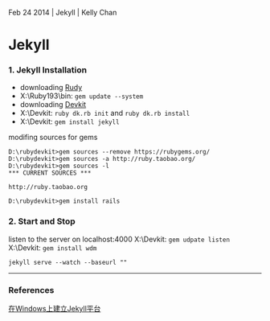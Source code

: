 Feb 24 2014 | Jekyll | Kelly Chan
# Jekyll

### 1. Jekyll Installation
- downloading [Rudy](http://rubyforge.org/frs/?group_id=167)
- X:\Ruby193\bin: `gem update --system`
- downloading [Devkit](https://github.com/oneclick/rubyinstaller/downloads/)
- X:\Devkit: `ruby dk.rb init` and `ruby dk.rb install`
- X:\Devkit: `gem install jekyll`

modifing sources for gems
```
D:\rubydevkit>gem sources --remove https://rubygems.org/
D:\rubydevkit>gem sources -a http://ruby.taobao.org/
D:\rubydevkit>gem sources -l
*** CURRENT SOURCES ***

http://ruby.taobao.org

D:\rubydevkit>gem install rails
```

### 2. Start and Stop

listen to the server on localhost:4000
X:\Devkit: `gem udpate listen`
X:\Devkit: `gem install wdm`
```
jekyll serve --watch --baseurl ""
```
---
### References
[在Windows上建立Jekyll平台](http://pengx17.me/learning/jekyll/2013/06/03/setup-local-jekyll-server-on-windows/)
